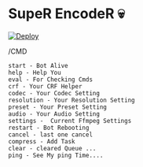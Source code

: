 # SupeR EncodeR 💀

[![Deploy](https://www.herokucdn.com/deploy/button.svg)](https://heroku.com/deploy)

/CMD
```
start - Bot Alive  
help - Help You  
eval - For Checking Cmds  
crf - Your CRF Helper  
codec - Your Codec Setting 
resolution - Your Resolution Setting 
preset - Your Preset Setting  
audio - Your Audio Setting  
settings -  Current Ffmpeg Settings
restart - Bot Rebooting 
cancel - last one cancel 
compress - Add Task
clear - cleared Queue ...
ping - See My ping Time.... 
